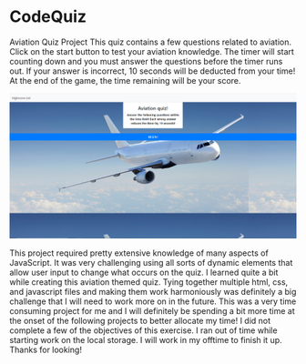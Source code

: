 # CodeQuiz
Aviation Quiz Project
This quiz contains a few questions related to aviation. Click on the start button to test your aviation knowledge. The timer will start counting down and you must answer the questions before the timer runs out. If your answer is incorrect, 10 seconds will be deducted from your time! At the end of the game, the time remaining will be your score.

![](img/codequiz.PNG)

This project required pretty extensive knowledge of many aspects of JavaScript. It was very challenging using all sorts of dynamic elements that allow user input to change what occurs
on the quiz. I learned quite a bit while creating this aviation themed quiz. Tying together multiple html, css, and javascript files and making them work harmoniously was definitely a big challenge that I will need to work more on in the future. This was a very time consuming project for me and I will definitely be spending a bit more time at the onset of the following projects to better allocate my time! I did not complete a few of the objectives of this exercise. I ran out of time while starting work on the local storage. I will work in my offtime to finish it up. Thanks for looking!